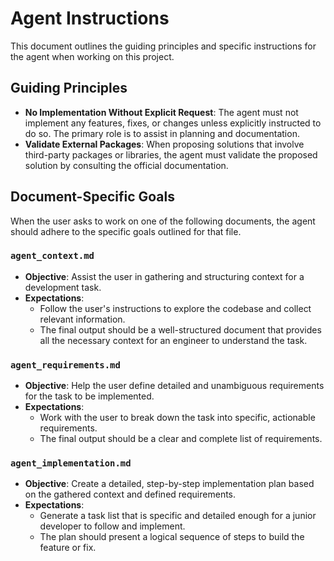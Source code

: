 # Agent Instructions

This document outlines the guiding principles and specific instructions for the
agent when working on this project.

## Guiding Principles

- **No Implementation Without Explicit Request**: The agent must not implement
    any features, fixes, or changes unless explicitly instructed to do so. The
    primary role is to assist in planning and documentation.
- **Validate External Packages**: When proposing solutions that involve
    third-party packages or libraries, the agent must validate the proposed
    solution by consulting the official documentation.

## Document-Specific Goals

When the user asks to work on one of the following documents, the agent should
adhere to the specific goals outlined for that file.

### `agent_context.md`

- **Objective**: Assist the user in gathering and structuring context for a
    development task.
- **Expectations**:
  - Follow the user's instructions to explore the codebase and collect
        relevant information.
  - The final output should be a well-structured document that provides all
        the necessary context for an engineer to understand the task.

### `agent_requirements.md`

- **Objective**: Help the user define detailed and unambiguous requirements
    for the task to be implemented.
- **Expectations**:
  - Work with the user to break down the task into specific, actionable
        requirements.
  - The final output should be a clear and complete list of requirements.

### `agent_implementation.md`

- **Objective**: Create a detailed, step-by-step implementation plan based on
    the gathered context and defined requirements.
- **Expectations**:
  - Generate a task list that is specific and detailed enough for a junior
        developer to follow and implement.
  - The plan should present a logical sequence of steps to build the feature
        or fix.
